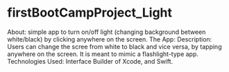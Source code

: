 # firstBootCampProject_Light
About: simple app to turn on/off light (changing background between white/black) by clicking anywhere on the screen.
The App:
Description: Users can change the scree from white to black and vice versa, by tapping anywhere on the screen. It is meant to mimic a flashlight-type app. 
Technologies Used: Interface Builder of Xcode, and Swift.  
